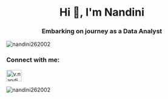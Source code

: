 





<h1 align="center">Hi 👋, I'm Nandini</h1>
<h3 align="center">Embarking on journey as a Data Analyst</h3>


<p align="left"> <img src="https://komarev.com/ghpvc/?username=nandini262002&label=Profile%20views&color=0e75b6&style=flat" alt="nandini262002" /> </p>

<h3 align="left">Connect with me:</h3>
<p align="left">
<a href="https://linkedin.com/in/v.nandini" target="blank"><img align="center" src="https://raw.githubusercontent.com/rahuldkjain/github-profile-readme-generator/master/src/images/icons/Social/linked-in-alt.svg" alt="v.nandini" height="30" width="40" /></a>
</p>

<p><img align="center" src="https://github-readme-streak-stats.herokuapp.com/?user=nandini262002&" alt="nandini262002" /></p>


